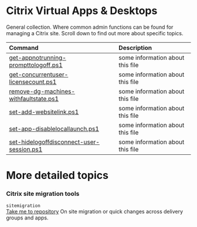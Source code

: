 # Citrix Virtual Apps & Desktops
General collection. Where common admin functions can be found for managing a Citrix site. Scroll down to find out more about specific topics.

| Command | Description |
| :--- | :--- |
| [get-appnotrunning-prompttologoff.ps1](get-appnotrunning-prompttologoff.ps1) | some information about this file |
| [get-concurrentuser-licensecount.ps1](get-concurrentuser-licensecount.ps1) | some information about this file |
| [remove-dg-machines-withfaultstate.ps1]() | some information about this file |
| [set-add-websitelink.ps1]() | some information about this file |
| [set-app-disablelocallaunch.ps1]() | some information about this file |
| [set-hidelogoffdisconnect-user-session.ps1]() | some information about this file |

# More detailed topics
### Citrix site migration tools <br>
`sitemigration` <br>
[Take me to repository](sitemigration)
On site migration or quick changes across delivery groups and apps. <br>
